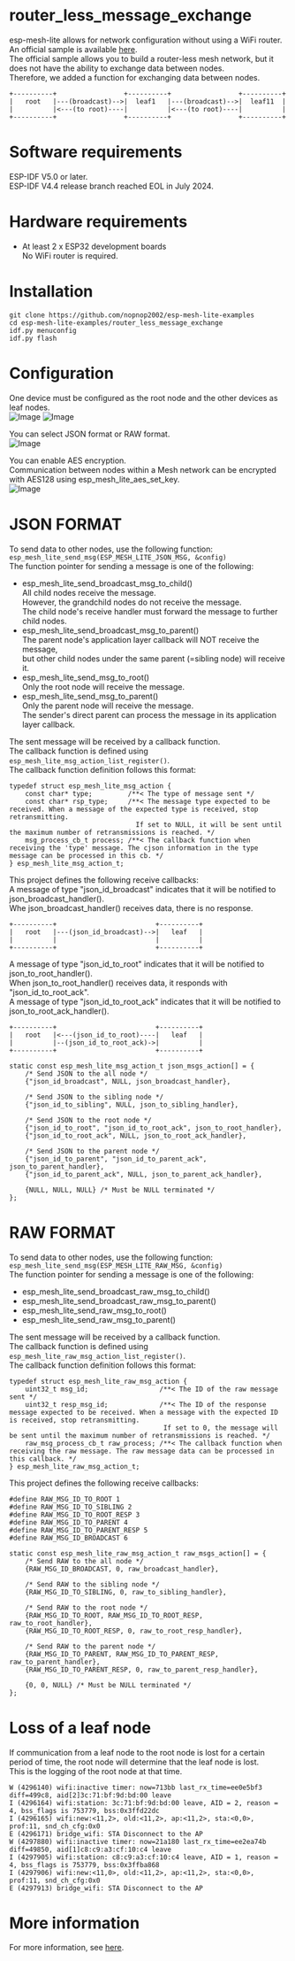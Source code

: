 # router_less_message_exchange
esp-mesh-lite allows for network configuration without using a WiFi router.   
An official sample is available [here](https://github.com/espressif/esp-mesh-lite/tree/master/examples/no_router).   
The official sample allows you to build a router-less mesh network, but it does not have the ability to exchange data between nodes.   
Therefore, we added a function for exchanging data between nodes.   
```
+----------+                 +----------+                 +----------+
|   root   |---(broadcast)-->|  leaf1   |---(broadcast)-->|  leaf11  |
|          |<---(to root)----|          |<---(to root)----|          |
+----------+                 +----------+                 +----------+
```

# Software requirements
ESP-IDF V5.0 or later.   
ESP-IDF V4.4 release branch reached EOL in July 2024.   

# Hardware requirements
- At least 2 x ESP32 development boards   
	No WiFi router is required.

# Installation
```
git clone https://github.com/nopnop2002/esp-mesh-lite-examples
cd esp-mesh-lite-examples/router_less_message_exchange
idf.py menuconfig
idf.py flash
```

# Configuration   
One device must be configured as the root node and the other devices as leaf nodes.   
![Image](https://github.com/user-attachments/assets/28ee4b1b-541a-4bc0-9d20-4c70e0e60452)
![Image](https://github.com/user-attachments/assets/9f7c6490-0865-43f5-ac56-dae0bce6115d)

You can select JSON format or RAW format.   
![Image](https://github.com/user-attachments/assets/2cfddadc-cba8-4d92-8ce5-231ef553ef06)

You can enable AES encryption.   
Communication between nodes within a Mesh network can be encrypted with AES128 using esp_mesh_lite_aes_set_key.   
![Image](https://github.com/user-attachments/assets/87e9cd01-8319-4fc6-9a50-d703e0d41a16)


# JSON FORMAT   
To send data to other nodes, use the following function:   
```esp_mesh_lite_send_msg(ESP_MESH_LITE_JSON_MSG, &config)```   
The function pointer for sending a message is one of the following:   
- esp_mesh_lite_send_broadcast_msg_to_child()   
	All child nodes receive the message.   
	However, the grandchild nodes do not receive the message.   
	The child node's receive handler must forward the message to further child nodes.   
- esp_mesh_lite_send_broadcast_msg_to_parent()   
	The parent node's application layer callback will NOT receive the message,   
	but other child nodes under the same parent (=sibling node) will receive it.   
- esp_mesh_lite_send_msg_to_root()   
	Only the root node will receive the message.   
- esp_mesh_lite_send_msg_to_parent()   
	Only the parent node will receive the message.   
	The sender's direct parent can process the message in its application layer callback.   

The sent message will be received by a callback function.   
The callback function is defined using ```esp_mesh_lite_msg_action_list_register()```.   
The callback function definition follows this format:   
```
typedef struct esp_mesh_lite_msg_action {
    const char* type;         /**< The type of message sent */
    const char* rsp_type;     /**< The message type expected to be received. When a message of the expected type is received, stop retransmitting.
                                If set to NULL, it will be sent until the maximum number of retransmissions is reached. */
    msg_process_cb_t process; /**< The callback function when receiving the 'type' message. The cjson information in the type message can be processed in this cb. */
} esp_mesh_lite_msg_action_t;
```

This project defines the following receive callbacks:   
A message of type "json_id_broadcast" indicates that it will be notified to json_broadcast_handler().   
Whe json_broadcast_handler() receives data, there is no response.   
```
+----------+                         +----------+
|   root   |---(json_id_broadcast)-->|   leaf   |
|          |                         |          |
+----------+                         +----------+
```


A message of type "json_id_to_root" indicates that it will be notified to json_to_root_handler().   
When json_to_root_handler() receives data, it responds with "json_id_to_root_ack".   
A message of type "json_id_to_root_ack" indicates that it will be notified to json_to_root_ack_handler().
```
+----------+                         +----------+
|   root   |<---(json_id_to_root)----|   leaf   |
|          |--(json_id_to_root_ack)->|          |
+----------+                         +----------+
```


```
static const esp_mesh_lite_msg_action_t json_msgs_action[] = {
    /* Send JSON to the all node */
    {"json_id_broadcast", NULL, json_broadcast_handler},

    /* Send JSON to the sibling node */
    {"json_id_to_sibling", NULL, json_to_sibling_handler},

    /* Send JSON to the root node */
    {"json_id_to_root", "json_id_to_root_ack", json_to_root_handler},
    {"json_id_to_root_ack", NULL, json_to_root_ack_handler},

    /* Send JSON to the parent node */
    {"json_id_to_parent", "json_id_to_parent_ack", json_to_parent_handler},
    {"json_id_to_parent_ack", NULL, json_to_parent_ack_handler},

    {NULL, NULL, NULL} /* Must be NULL terminated */
};
```


# RAW FORMAT   
To send data to other nodes, use the following function:   
```esp_mesh_lite_send_msg(ESP_MESH_LITE_RAW_MSG, &config)```   
The function pointer for sending a message is one of the following:   
- esp_mesh_lite_send_broadcast_raw_msg_to_child()   
- esp_mesh_lite_send_broadcast_raw_msg_to_parent()   
- esp_mesh_lite_send_raw_msg_to_root()   
- esp_mesh_lite_send_raw_msg_to_parent()   

The sent message will be received by a callback function.   
The callback function is defined using ```esp_mesh_lite_raw_msg_action_list_register()```.   
The callback function definition follows this format:   
```
typedef struct esp_mesh_lite_raw_msg_action {
    uint32_t msg_id;                  /**< The ID of the raw message sent */
    uint32_t resp_msg_id;             /**< The ID of the response message expected to be received. When a message with the expected ID is received, stop retransmitting.
                                       If set to 0, the message will be sent until the maximum number of retransmissions is reached. */
    raw_msg_process_cb_t raw_process; /**< The callback function when receiving the raw message. The raw message data can be processed in this callback. */
} esp_mesh_lite_raw_msg_action_t;
```

This project defines the following receive callbacks:   

```
#define RAW_MSG_ID_TO_ROOT 1
#define RAW_MSG_ID_TO_SIBLING 2
#define RAW_MSG_ID_TO_ROOT_RESP 3
#define RAW_MSG_ID_TO_PARENT 4
#define RAW_MSG_ID_TO_PARENT_RESP 5
#define RAW_MSG_ID_BROADCAST 6

static const esp_mesh_lite_raw_msg_action_t raw_msgs_action[] = {
    /* Send RAW to the all node */
    {RAW_MSG_ID_BROADCAST, 0, raw_broadcast_handler},

    /* Send RAW to the sibling node */
    {RAW_MSG_ID_TO_SIBLING, 0, raw_to_sibling_handler},

    /* Send RAW to the root node */
    {RAW_MSG_ID_TO_ROOT, RAW_MSG_ID_TO_ROOT_RESP, raw_to_root_handler},
    {RAW_MSG_ID_TO_ROOT_RESP, 0, raw_to_root_resp_handler},

    /* Send RAW to the parent node */
    {RAW_MSG_ID_TO_PARENT, RAW_MSG_ID_TO_PARENT_RESP, raw_to_parent_handler},
    {RAW_MSG_ID_TO_PARENT_RESP, 0, raw_to_parent_resp_handler},

    {0, 0, NULL} /* Must be NULL terminated */
};
```

# Loss of a leaf node   
If communication from a leaf node to the root node is lost for a certain period of time, the root node will determine that the leaf node is lost.   
This is the logging of the root node at that time.   
```
W (4296140) wifi:inactive timer: now=713bb last_rx_time=ee0e5bf3 diff=499c8, aid[2]3c:71:bf:9d:bd:00 leave
I (4296164) wifi:station: 3c:71:bf:9d:bd:00 leave, AID = 2, reason = 4, bss_flags is 753779, bss:0x3ffd22dc
I (4296165) wifi:new:<11,2>, old:<11,2>, ap:<11,2>, sta:<0,0>, prof:11, snd_ch_cfg:0x0
E (4296171) bridge_wifi: STA Disconnect to the AP
W (4297880) wifi:inactive timer: now=21a180 last_rx_time=ee2ea74b diff=49850, aid[1]c8:c9:a3:cf:10:c4 leave
I (4297905) wifi:station: c8:c9:a3:cf:10:c4 leave, AID = 1, reason = 4, bss_flags is 753779, bss:0x3ffba868
I (4297906) wifi:new:<11,0>, old:<11,2>, ap:<11,2>, sta:<0,0>, prof:11, snd_ch_cfg:0x0
E (4297913) bridge_wifi: STA Disconnect to the AP
```

# More information   
For more information, see [here](https://github.com/espressif/esp-mesh-lite/blob/master/components/mesh_lite/include/esp_mesh_lite_core.h).   

